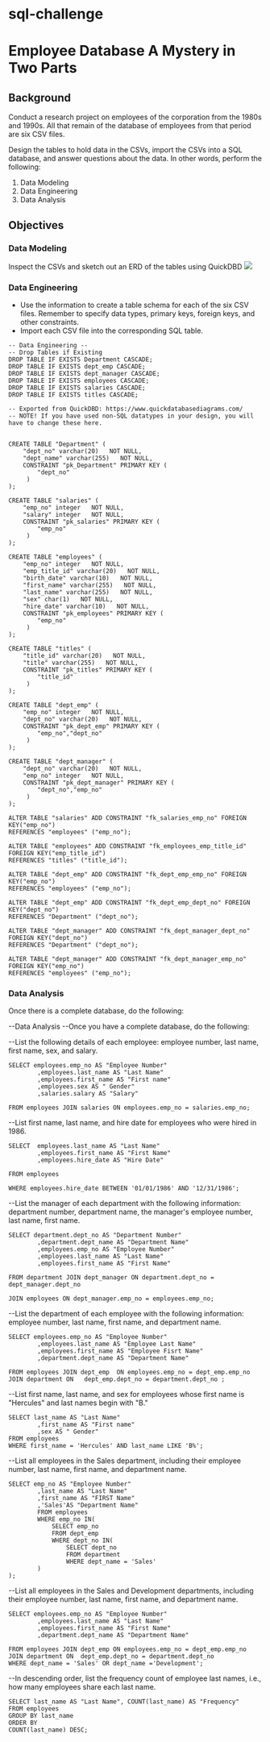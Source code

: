 # sql-challenge

# Employee Database A Mystery in Two Parts


## Background

Conduct a research project on employees of the corporation from the 1980s and 1990s. All that remain of the database of employees from that period are six CSV files.

Design the tables to hold data in the CSVs, import the CSVs into a SQL database, and answer questions about the data. In other words, perform the following:
1. Data Modeling
2. Data Engineering
3. Data Analysis


## Objectives

### Data Modeling
Inspect the CSVs and sketch out an ERD of the tables using QuickDBD
![](https://github.com/loictiems/sql-challenge/blob/main/EmployeeSQL./Employee-ERD.png)



### Data Engineering
* Use the information to create a table schema for each of the six CSV files. Remember to specify data types, primary keys, foreign keys, and other constraints.
* Import each CSV file into the corresponding SQL table.
```
-- Data Engineering --
-- Drop Tables if Existing
DROP TABLE IF EXISTS Department CASCADE;
DROP TABLE IF EXISTS dept_emp CASCADE;
DROP TABLE IF EXISTS dept_manager CASCADE;
DROP TABLE IF EXISTS employees CASCADE;
DROP TABLE IF EXISTS salaries CASCADE;
DROP TABLE IF EXISTS titles CASCADE;

-- Exported from QuickDBD: https://www.quickdatabasediagrams.com/
-- NOTE! If you have used non-SQL datatypes in your design, you will have to change these here.


CREATE TABLE "Department" (
    "dept_no" varchar(20)   NOT NULL,
    "dept_name" varchar(255)   NOT NULL,
    CONSTRAINT "pk_Department" PRIMARY KEY (
        "dept_no"
     )
);

CREATE TABLE "salaries" (
    "emp_no" integer   NOT NULL,
    "salary" integer   NOT NULL,
    CONSTRAINT "pk_salaries" PRIMARY KEY (
        "emp_no"
     )
);

CREATE TABLE "employees" (
    "emp_no" integer   NOT NULL,
    "emp_title_id" varchar(20)   NOT NULL,
    "birth_date" varchar(10)   NOT NULL,
    "first_name" varchar(255)   NOT NULL,
    "last_name" varchar(255)   NOT NULL,
    "sex" char(1)   NOT NULL,
    "hire_date" varchar(10)   NOT NULL,
    CONSTRAINT "pk_employees" PRIMARY KEY (
        "emp_no"
     )
);

CREATE TABLE "titles" (
    "title_id" varchar(20)   NOT NULL,
    "title" varchar(255)   NOT NULL,
    CONSTRAINT "pk_titles" PRIMARY KEY (
        "title_id"
     )
);

CREATE TABLE "dept_emp" (
    "emp_no" integer   NOT NULL,
    "dept_no" varchar(20)   NOT NULL,
    CONSTRAINT "pk_dept_emp" PRIMARY KEY (
        "emp_no","dept_no"
     )
);

CREATE TABLE "dept_manager" (
    "dept_no" varchar(20)   NOT NULL,
    "emp_no" integer   NOT NULL,
    CONSTRAINT "pk_dept_manager" PRIMARY KEY (
        "dept_no","emp_no"
     )
);

ALTER TABLE "salaries" ADD CONSTRAINT "fk_salaries_emp_no" FOREIGN KEY("emp_no")
REFERENCES "employees" ("emp_no");

ALTER TABLE "employees" ADD CONSTRAINT "fk_employees_emp_title_id" FOREIGN KEY("emp_title_id")
REFERENCES "titles" ("title_id");

ALTER TABLE "dept_emp" ADD CONSTRAINT "fk_dept_emp_emp_no" FOREIGN KEY("emp_no")
REFERENCES "employees" ("emp_no");

ALTER TABLE "dept_emp" ADD CONSTRAINT "fk_dept_emp_dept_no" FOREIGN KEY("dept_no")
REFERENCES "Department" ("dept_no");

ALTER TABLE "dept_manager" ADD CONSTRAINT "fk_dept_manager_dept_no" FOREIGN KEY("dept_no")
REFERENCES "Department" ("dept_no");

ALTER TABLE "dept_manager" ADD CONSTRAINT "fk_dept_manager_emp_no" FOREIGN KEY("emp_no")
REFERENCES "employees" ("emp_no");
```
### Data Analysis
Once there is a complete database, do the following:

--Data Analysis
--Once you have a complete database, do the following:


--List the following details of each employee: employee number, last name, first name, sex, and salary.
```
SELECT employees.emp_no AS "Employee Number"
		,employees.last_name AS "Last Name"
		,employees.first_name AS "First name"
		,employees.sex AS " Gender"
		,salaries.salary AS "Salary"
		
FROM employees JOIN salaries ON employees.emp_no = salaries.emp_no;
```
--List first name, last name, and hire date for employees who were hired in 1986.
```
SELECT	employees.last_name AS "Last Name"
		,employees.first_name AS "First Name"
		,employees.hire_date AS "Hire Date"
		
FROM employees

WHERE employees.hire_date BETWEEN '01/01/1986' AND '12/31/1986';		
```
--List the manager of each department with the following information: department number, department name, the manager's employee number, last name, first name.
```
SELECT department.dept_no AS "Department Number"
		,department.dept_name AS "Department Name"
		,employees.emp_no AS "Employee Number"
		,employees.last_name AS "Last Name"
		,employees.first_name AS "First Name"
		
FROM department JOIN dept_manager ON department.dept_no = dept_manager.dept_no

JOIN employees ON dept_manager.emp_no = employees.emp_no;
```


--List the department of each employee with the following information: employee number, last name, first name, and department name.
```
SELECT employees.emp_no AS "Employee Number"
		,employees.last_name AS "Employee Last Name"
		,employees.first_name AS "Employee Fisrt Name"
		,department.dept_name AS "Department Name"
		
FROM employees JOIN dept_emp  ON employees.emp_no = dept_emp.emp_no 
JOIN department ON   dept_emp.dept_no = department.dept_no ;
```
--List first name, last name, and sex for employees whose first name is "Hercules" and last names begin with "B."
```
SELECT last_name AS "Last Name"
		,first_name AS "First name"
		,sex AS " Gender"
FROM employees
WHERE first_name = 'Hercules' AND last_name LIKE 'B%';
```		
--List all employees in the Sales department, including their employee number, last name, first name, and department name.	
```
SELECT emp_no AS "Employee Number"
		,last_name AS "Last Name"
		,first_name AS "FIRST Name"
		,'Sales'AS "Department Name" 
		FROM employees
		WHERE emp_no IN(	
			SELECT emp_no
			FROM dept_emp
			WHERE dept_no IN( 
				SELECT dept_no 
				FROM department
				WHERE dept_name = 'Sales'
		)
);
```
--List all employees in the Sales and Development departments, including their employee number, last name, first name, and department name.
```
SELECT employees.emp_no AS "Employee Number"
		,employees.last_name AS "Last Name"
		,employees.first_name AS "First Name" 
		,department.dept_name AS "Department Name"
		
FROM employees JOIN dept_emp ON employees.emp_no = dept_emp.emp_no 
JOIN department ON  dept_emp.dept_no = department.dept_no 	
WHERE dept_name = 'Sales' OR dept_name ='Development';
```
--In descending order, list the frequency count of employee last names, i.e., how many employees share each last name.
```
SELECT last_name AS "Last Name", COUNT(last_name) AS "Frequency"
FROM employees
GROUP BY last_name
ORDER BY
COUNT(last_name) DESC;
```

